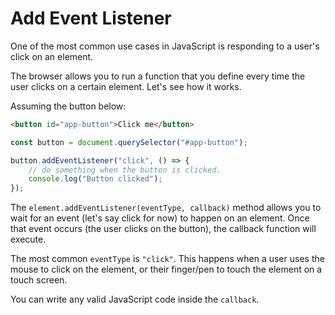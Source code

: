 # Add Event Listener

One of the most common use cases in JavaScript is responding to a user's click on an element.

The browser allows you to run a function that you define every time the user clicks on a certain element. Let's see how it works.

Assuming the button below:

```html
<button id="app-button">Click me</button>
```

```javascript
const button = document.querySelector("#app-button");

button.addEventListener("click", () => {
    // do something when the button is clicked.
    console.log("Button clicked");
});
```

The `element.addEventListener(eventType, callback)` method allows you to wait for an event (let's say click for now) to happen on an element. Once that event occurs (the user clicks on the button), the callback function will execute.

The most common `eventType` is `"click"`. This happens when a user uses the mouse to click on the element, or their finger/pen to touch the element on a touch screen.

You can write any valid JavaScript code inside the `callback`.
